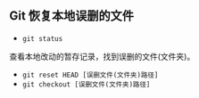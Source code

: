 ## Git 恢复本地误删的文件

- `git status `

查看本地改动的暂存记录，找到误删的文件(文件夹)。

- `git reset HEAD [误删文件(文件夹)路径]`
- `git checkout [误删文件(文件夹)路径]` 

